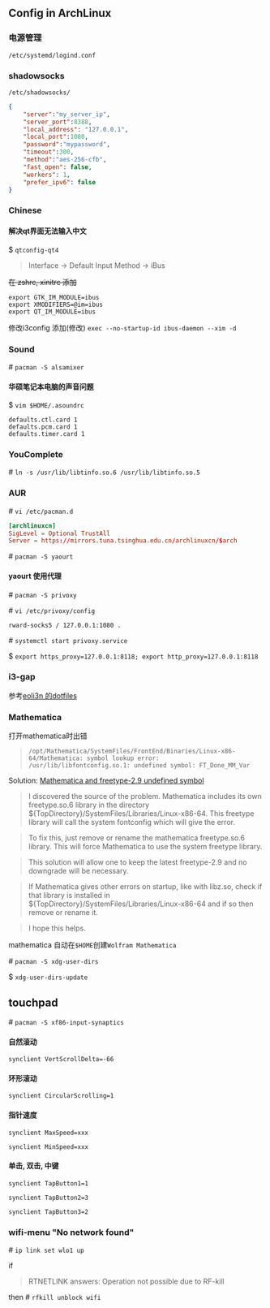## Config in ArchLinux 

### 电源管理

`/etc/systemd/logind.conf`

### shadowsocks

`/etc/shadowsocks/`

```json
{
    "server":"my_server_ip",
    "server_port":8388,
    "local_address": "127.0.0.1",
    "local_port":1080,
    "password":"mypassword",
    "timeout":300,
    "method":"aes-256-cfb",
    "fast_open": false,
    "workers": 1,
    "prefer_ipv6": false
}
```

### Chinese

#### 解决qt界面无法输入中文

$ `qtconfig-qt4`

> Interface -> Default Input Method -> iBus

~~在 zshrc, xinitrc 添加~~

```shell
export GTK_IM_MODULE=ibus
export XMODIFIERS=@im=ibus
export QT_IM_MODULE=ibus
```

修改i3config 添加(修改) `exec --no-startup-id ibus-daemon --xim -d`

### Sound

\#  `pacman -S alsamixer`

#### 华硕笔记本电脑的声音问题

$ `vim $HOME/.asoundrc`

```shell
defaults.ctl.card 1
defaults.pcm.card 1
defaults.timer.card 1
```

### YouComplete

\# `ln -s /usr/lib/libtinfo.so.6 /usr/lib/libtinfo.so.5`

### AUR

\# `vi /etc/pacman.d`

```conf
[archlinuxcn]
SigLevel = Optional TrustAll
Server = https://mirrors.tuna.tsinghua.edu.cn/archlinuxcn/$arch
```

\# `pacman -S yaourt`

#### yaourt 使用代理

\# `pacman -S privoxy`

\# `vi /etc/privoxy/config`

`rward-socks5 / 127.0.0.1:1080 .`

\# `systemctl start privoxy.service`

$ `export https_proxy=127.0.0.1:8118; export http_proxy=127.0.0.1:8118`

### i3-gap

参考[eoli3n 的dotfiles](https://github.com/eoli3n/dotfiles)

### Mathematica

打开mathematica时出错

> `/opt/Mathematica/SystemFiles/FrontEnd/Binaries/Linux-x86-64/Mathematica: symbol lookup error: /usr/lib/libfontconfig.so.1: undefined symbol: FT_Done_MM_Var`

Solution: [Mathematica and freetype-2.9 undefined symbol](https://forums.gentoo.org/viewtopic-p-8198000.html?sid=ab27c1ca8e1927691858595185e18284)

> I discovered the source of the problem. Mathematica includes its own freetype.so.6 library in the directory ${TopDirectory}/SystemFiles/Libraries/Linux-x86-64. This freetype library will call the system fontconfig which will give the error.

> To fix this, just remove or rename the mathematica freetype.so.6 library. This will force Mathematica to use the system freetype library.

> This solution will allow one to keep the latest freetype-2.9 and no downgrade will be necessary.

> If Mathematica gives other errors on startup, like with libz.so, check if that library is installed in ${TopDirectory}/SystemFiles/Libraries/Linux-x86-64 and if so then remove or rename it.

> I hope this helps.

mathematica 自动在`$HOME`创建`Wolfram Mathematica`

\# `pacman -S xdg-user-dirs`

$ `xdg-user-dirs-update`

## touchpad

\# `pacman -S xf86-input-synaptics`

#### 自然滚动

`synclient VertScrollDelta=-66`

#### 环形滚动

`synclient CircularScrolling=1`

#### 指针速度

`synclient MaxSpeed=xxx`

`synclient MinSpeed=xxx`

#### 单击, 双击, 中键

`synclient TapButton1=1`

`synclient TapButton2=3`

`synclient TapButton3=2`

### wifi-menu "No network found"

\# `ip link set wlo1 up`

if

> RTNETLINK answers: Operation not possible due to RF-kill

then \# `rfkill unblock wifi`
